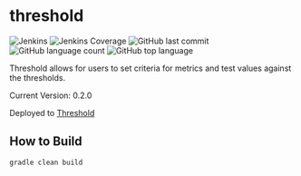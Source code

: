 # threshold
![Jenkins](https://img.shields.io/jenkins/build/http/trevorism-build.eastus.cloudapp.azure.com/threshold)
![Jenkins Coverage](https://img.shields.io/jenkins/coverage/jacoco/http/trevorism-build.eastus.cloudapp.azure.com/threshold)
![GitHub last commit](https://img.shields.io/github/last-commit/trevorism/threshold)
![GitHub language count](https://img.shields.io/github/languages/count/trevorism/threshold)
![GitHub top language](https://img.shields.io/github/languages/top/trevorism/threshold)

Threshold allows for users to set criteria for metrics and test values against the thresholds.

Current Version: 0.2.0

Deployed to [Threshold](https://threshold-dot-trevorism-gcloud.appspot.com)

## How to Build
`gradle clean build`